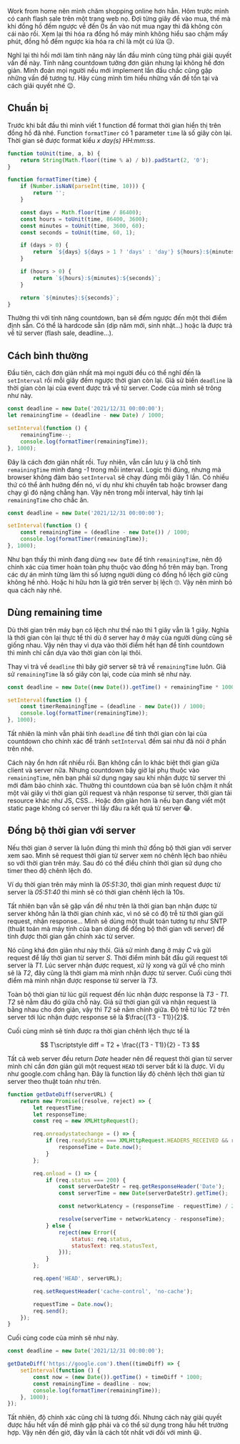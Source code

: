 Work from home nên mình chăm shopping online hơn hẳn. Hôm trước mình có canh flash sale trên một trang web nọ.
Đợi từng giây để vào mua, thế mà khi đồng hồ đếm ngược về đến 0s ấn vào nút mua ngay thì đã không còn cái nào rồi.
Xem lại thì hóa ra đồng hồ máy mình không hiểu sao chậm mấy phút, đồng hồ đếm ngược kia hóa ra chỉ là một cú lừa 😥.

Nghĩ lại thì hồi mới làm tính năng này lần đầu mình cũng từng phải giải quyết vấn đề này.
Tính năng countdown tưởng đơn giản nhưng lại không hề đơn giản. Mình đoán mọi người nếu mới implement lần đầu chắc cũng
gặp những vấn đề tương tự. Hãy cùng mình tìm hiểu những vấn đề tồn tại và cách giải quyết nhé 😉.

## Chuẩn bị

Trước khi bắt đầu thì mình viết 1 function để format thời gian hiển thị trên đồng hồ đã nhé.
Function `formatTimer` có 1 parameter `time` là số giây còn lại.
Thời gian sẽ được format kiểu *x day(s) HH:mm:ss*.

```js
function toUnit(time, a, b) {
    return String(Math.floor((time % a) / b)).padStart(2, '0');
}

function formatTimer(time) {
    if (Number.isNaN(parseInt(time, 10))) {
        return '';
    }

    const days = Math.floor(time / 86400);
    const hours = toUnit(time, 86400, 3600);
    const minutes = toUnit(time, 3600, 60);
    const seconds = toUnit(time, 60, 1);

    if (days > 0) {
        return `${days} ${days > 1 ? 'days' : 'day'} ${hours}:${minutes}:${seconds}`;
    }

    if (hours > 0) {
        return `${hours}:${minutes}:${seconds}`;
    }

    return `${minutes}:${seconds}`;
}
```

Thường thì với tính năng countdown, bạn sẽ đếm ngược đến một thời điểm định sẵn. Có thể là hardcode sẵn (dịp năm mới,
sinh nhật...) hoặc là được trả về từ server (flash sale, deadline...).

## Cách bình thường

Đầu tiên, cách đơn giản nhất mà mọi người đều có thể nghĩ đến là `setInterval` rồi mỗi giây đếm ngược thời gian còn lại.
Giả sử biến `deadline` là thời gian còn lại của event được trả về từ server. Code của mình sẽ trông như này.

```js
const deadline = new Date('2021/12/31 00:00:00');
let remainingTime = (deadline - new Date) / 1000;

setInterval(function () {
    remainingTime--;
    console.log(formatTimer(remainingTime));
}, 1000);
```

Đây là cách đơn giản nhất rồi. Tuy nhiên, vẫn cần lưu ý là chỗ tính `remainingTime` mình đang *-1* trong mỗi interval.
Logic thì đúng, nhưng mà browser không đảm bảo `setInterval` sẽ chạy đúng mỗi giây 1 lần. Có nhiều thứ có thể ảnh hưởng
đến nó, ví dụ như khi chuyển tab hoặc browser đang chạy gì đó nặng chẳng hạn. Vậy nên trong mỗi interval, hãy tính lại
`remainingTime` cho chắc ăn.

```js
const deadline = new Date('2021/12/31 00:00:00');

setInterval(function () {
    const remainingTime = (deadline - new Date()) / 1000;
    console.log(formatTimer(remainingTime));
}, 1000);
```

Như bạn thấy thì mình đang dùng `new Date` để tính `remainingTime`, nên độ chính xác của timer hoàn toàn phụ thuộc
vào đồng hồ trên máy bạn. Trong các dự án mình từng làm thì số lượng người dùng có đồng hồ lệch giờ cũng không hề nhỏ.
Hoặc hi hữu hơn là giờ trên server bị lệch 🙄. Vậy nên mình bỏ qua cách này nhé.

## Dùng remaining time

Dù thời gian trên máy bạn có lệch như thế nào thì 1 giây vẫn là 1 giây. Nghĩa là thời gian còn lại thực tế thì dù ở
server hay ở máy của người dùng cũng sẽ giống nhau. Vậy nên thay vì dựa vào thời điểm hết hạn để tính countdown thì
mình chỉ cần dựa vào thời gian còn lại thôi.

Thay vì trả về `deadline` thì bây giờ server sẽ trả về `remainingTime` luôn. Giả sử `remainingTime` là số giây còn lại,
code của mình sẽ như này.

```js
const deadline = new Date((new Date()).getTime() + remainingTime * 1000);

setInterval(function () {
    const timerRemainingTime = (deadline - new Date()) / 1000;
    console.log(formatTimer(remainingTime));
}, 1000);
```

Tất nhiên là mình vẫn phải tính `deadline` để tính thời gian còn lại của countdown cho chính xác để tránh `setInterval`
đếm sai như đã nói ở phần trên nhé.

Cách này ổn hơn rất nhiều rồi. Bạn không cần lo khác biệt thời gian giữa client và server nữa. Nhưng countdown bây giờ
lại phụ thuộc vào `remainingTime`, nên bạn phải sử dụng ngay sau khi nhận được từ server thì mới đảm bảo chính xác.
Thường thì countdown của bạn sẽ luôn chậm ít nhất một vài giây vì thời gian gửi request và nhận response từ server,
thời gian tải resource khác như JS, CSS... Hoặc đơn giản hơn là nếu bạn đang viết một static page không có server
thì lấy đâu ra kết quả từ server 😂.

## Đồng bộ thời gian với server

Nếu thời gian ở server là luôn đúng thì mình thử đồng bộ thời gian với server xem sao. Mình sẽ request thời gian từ
server xem nó chênh lệch bao nhiêu so với thời gian trên máy. Sau đó có thể điều chỉnh thời gian sử dụng cho timer
theo độ chênh lệch đó.

Ví dụ thời gian trên máy mình là *05:51:30*, thời gian mình request được từ server là *05:51:40* thì mình sẽ có thời
gian chênh lệch  là 10s.

Tất nhiên bạn vẫn sẽ gặp vấn đề như trên là thời gian bạn nhận được từ server không hẳn là thời gian chính xác, vì nó
sẽ có độ trễ từ thời gian gửi request, nhận response...
Mình sẽ dùng một thuật toán tương tự như SNTP (thuật toán mà máy tính của bạn dùng để đồng bộ thời gian với server) để
tính được thời gian gần chính xác từ server.

Nó cũng khá đơn giản như này thôi. Giả sử mình đang ở máy *C* và gửi request để lấy thời gian từ server *S*.
Thời điểm mình bắt đầu gửi request tới server là *T1*. Lúc server nhận được request, xử lý xong và gửi về cho mình sẽ
là *T2*, đây cũng là thời giam mà mình nhận được từ server. Cuối cùng thời điểm mà mình nhận được response từ server
là *T3*.

Toàn bộ thời gian từ lúc gửi request đến lúc nhận được response là *T3 - T1*. *T2* sẽ nằm đâu đó giữa chỗ này.
Giả sử thời gian gửi và nhận request là bằng nhau cho đơn giản, vậy thì *T2* sẽ nằm chính giữa.
Độ trễ từ lúc *T2* trên server tới lúc nhận được response sẽ là $\frac{(T3 - T1)}{2}$.

Cuối cùng mình sẽ tính được ra thời gian chênh lệch thực tế là

$$
T\scriptstyle diff = T2 + \frac{(T3 - T1)}{2} - T3
$$

Tất cả web server đều return *Date* header nên để request thời gian từ server mình chỉ cần đơn giản gửi một request `HEAD`
tới server bất kì là được. Ví dụ như google.com chẳng hạn. Đây là function lấy độ chênh lệch thời gian từ server theo
thuật toán như trên.

```js
function getDateDiff(serverURL) {
    return new Promise((resolve, reject) => {
        let requestTime;
        let responseTime;
        const req = new XMLHttpRequest();

        req.onreadystatechange = () => {
            if (req.readyState === XMLHttpRequest.HEADERS_RECEIVED && req.status === 200) {
                responseTime = Date.now();
            }
        };

        req.onload = () => {
            if (req.status === 200) {
                const serverDateStr = req.getResponseHeader('Date');
                const serverTime = new Date(serverDateStr).getTime();

                const networkLatency = (responseTime - requestTime) / 2;

                resolve(serverTime + networkLatency - responseTime);
            } else {
                reject(new Error({
                    status: req.status,
                    statusText: req.statusText,
                }));
            }
        };

        req.open('HEAD', serverURL);

        req.setRequestHeader('cache-control', 'no-cache');

        requestTime = Date.now();
        req.send();
    });
}
```

Cuối cùng code của mình sẽ như này.

```js
const deadline = new Date('2021/12/31 00:00:00');

getDateDiff('https://google.com').then((timeDiff) => {
    setInterval(function () {
        const now = (new Date()).getTime() + timeDiff * 1000;
        const remainingTime = deadline - now;
        console.log(formatTimer(remainingTime));
    }, 1000);
});
```

Tất nhiên, độ chính xác cũng chỉ là tương đối. Nhưng cách này giải quyết được hầu hết vấn đề mình gặp phải và có thể
sử dụng trong hầu hết trường hợp. Vậy nên đến giờ, đây vẫn là cách tốt nhất với đối với mình 😃.